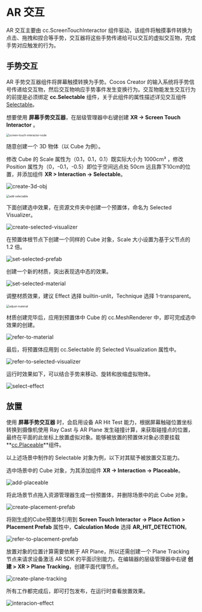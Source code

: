 # AR 交互

AR 交互主要由 cc.ScreenTouchInteractor 组件驱动，该组件将触摸事件转换为点击、拖拽和捏合等手势，交互器将这些手势传递给可以交互的虚拟交互物，完成手势对应触发的行为。

## 手势交互

AR 手势交互器组件将屏幕触摸转换为手势。Cocos Creator 的输入系统将手势信号传递给交互物，然后交互物响应手势事件发生变换行为。交互物能发生交互行为的前提是必须绑定  **cc.Selectable** 组件，关于此组件的属性描述详见交互组件 [Selectable](component.md#Selectable)。

想要使用 **屏幕手势交互器**，在层级管理器中右键创建 **XR -> Screen Touch Interactor** 。

<img src="ar-interaction/screen-touch-interactor-node.png" alt="screen-touch-interactor-node" style="zoom:50%;" />

随意创建一个 3D 物体（以 Cube 为例）。

修改 Cube 的 Scale 属性为（0.1，0.1，0.1）既实际大小为 1000cm³ ，修改 Position 属性为（0，-0.1，-0.5）即位于空间远点处 50cm 远且靠下10cm的位置，并添加组件 **XR > Interaction -> Selectable**。

![create-3d-obj](ar-interaction/create-3d-obj.png)

<img src="ar-interaction/add-selectable.png" alt="add-selectable" style="zoom:50%;" />

下面创建选中效果，在资源文件夹中创建一个预置体，命名为 Selected Visualizer。

![create-selected-visualizer](ar-interaction/create-selected-visualizer.png)

在预置体根节点下创建一个同样的 Cube 对象，Scale 大小设置为基于父节点的 1.2 倍。

![set-selected-prefab](ar-interaction/set-selected-prefab.png)

创建一个新的材质，突出表现选中态的效果。

![set-selected-material](ar-interaction/set-selected-material.png)

调整材质效果，建议 Effect 选择 builtin-unlit，Technique 选择 1-transparent。

<img src="ar-interaction/adjust-material.png" alt="adjust-material" style="zoom:50%;" />

材质创建完毕后，应用到预置体中 Cube 的 cc.MeshRenderer 中，即可完成选中效果的创建。

![refer-to-material](ar-interaction/refer-to-material.png)

最后，将预置体应用到 cc.Selectable 的 Selected Visualization 属性中。

![refer-to-selected-visualizer](ar-interaction/refer-to-selected-visualizer.png)

运行时效果如下，可以结合手势来移动、旋转和放缩虚拟物体。

![select-effect](ar-interaction/select-effect.png)

## 放置

使用 **屏幕手势交互器** 时，会启用设备 AR Hit Test 能力，根据屏幕触碰位置坐标转换到摄像机使用 Ray Cast 与 AR Plane 发生碰撞计算，来获取碰撞点的位置，最终在平面的此坐标上放置虚拟对象。能够被放置的预置体对象必须要挂载**[cc.Placeable](component.md#Placeable)**组件。

以上述场景中制作的 Selectable 对象为例，以下对其赋予被放置交互能力。

选中场景中的 Cube 对象，为其添加组件 **XR -> Interaction -> Placeable**。

![add-placeable](ar-interaction/add-placeable.png)

将此场景节点拖入资源管理器生成一份预置体，并删除场景中的此 Cube 对象。

![create-placement-prefab](ar-interaction/create-placement-prefab.png)

将刚生成的Cube预置体引用到 **Screen Touch Interactor -> Place Action > Placement Prefab** 属性中，**Calculation Mode** 选择 **AR_HIT_DETECTION**。

![refer-to-placement-prefab](ar-interaction/refer-to-placement-prefab.png)

放置对象的位置计算需要依赖于 AR Plane，所以还需创建一个 Plane Tracking 节点来请求设备激活 AR SDK 的平面识别能力。在编辑器的层级管理器中右键 **创建 > XR > Plane Tracking**，创建平面代理节点。

![create-plane-tracking](ar-interaction/create-plane-tracking.png)

所有工作都完成后，即可打包发布，在运行时查看放置效果。

![interacion-effect](ar-interaction/interacion-effect.png)
